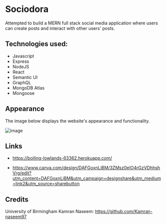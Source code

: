 # Sociodora
Attempted to build a MERN full stack social media application where users can create posts and interact with other users' posts.

## Technologies used:

* Javascript
* Express
* NodeJS
* React
* Semantic UI
* GraphQL
* MongoDB Atlas
* Mongoose

## Appearance
The image below displays the website's appearance and functionality.

![image](https://user-images.githubusercontent.com/95111780/179366808-4d4b97f4-02be-4067-a8ea-1b32b508794f.png)


## Links
* https://boiling-lowlands-63362.herokuapp.com/


* https://www.canva.com/design/DAFGoxnLiBM/3ZMsz0eIO4rGzVDhhshVrg/edit?utm_content=DAFGoxnLiBM&utm_campaign=designshare&utm_medium=link2&utm_source=sharebutton


## Credits
University of Birmingham
Kamran Naseem: https://github.com/Kamran-naseem97
